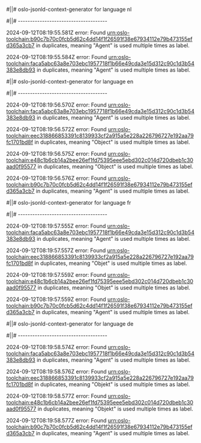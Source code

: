 #||# oslo-jsonld-context-generator for language nl  

#||# -------------------------------------  

2024-09-12T08:19:55.581Z error: Found [urn:oslo-toolchain:b90c7b70c0fcb5d62c4dd14f1f26591f38e67934112e79b473155efd365a3cb7](all-DoelgerichtDigitaalTransformeren-ap.jsonld#L10693) in duplicates, meaning "Agent" is used multiple times as label.

2024-09-12T08:19:55.584Z error: Found [urn:oslo-toolchain:faca5abc63a8e703ebc1957718f1b66e49cda3e15d312c90c1d3b54383e8db93](all-DoelgerichtDigitaalTransformeren-ap.jsonld#L532) in duplicates, meaning "Agent" is used multiple times as label.

#||# oslo-jsonld-context-generator for language en  

#||# -------------------------------------  

2024-09-12T08:19:56.570Z error: Found [urn:oslo-toolchain:faca5abc63a8e703ebc1957718f1b66e49cda3e15d312c90c1d3b54383e8db93](all-DoelgerichtDigitaalTransformeren-ap.jsonld#L532) in duplicates, meaning "Agent" is used multiple times as label.

2024-09-12T08:19:56.572Z error: Found [urn:oslo-toolchain:eec318866853391c8139933cf2a915a5e228a226796727e192aa79fc1701bd8f](all-DoelgerichtDigitaalTransformeren-ap.jsonld#L1545) in duplicates, meaning "Object" is used multiple times as label.

2024-09-12T08:19:56.575Z error: Found [urn:oslo-toolchain:e48c1b6cb14a2bee26ef1fd75395eee5ebd302c014d720dbeb1c30aad0f95577](all-DoelgerichtDigitaalTransformeren-ap.jsonld#L1205) in duplicates, meaning "Object" is used multiple times as label.

2024-09-12T08:19:56.576Z error: Found [urn:oslo-toolchain:b90c7b70c0fcb5d62c4dd14f1f26591f38e67934112e79b473155efd365a3cb7](all-DoelgerichtDigitaalTransformeren-ap.jsonld#L10693) in duplicates, meaning "Agent" is used multiple times as label.

#||# oslo-jsonld-context-generator for language fr  

#||# -------------------------------------  

2024-09-12T08:19:57.555Z error: Found [urn:oslo-toolchain:faca5abc63a8e703ebc1957718f1b66e49cda3e15d312c90c1d3b54383e8db93](all-DoelgerichtDigitaalTransformeren-ap.jsonld#L532) in duplicates, meaning "Agent" is used multiple times as label.

2024-09-12T08:19:57.557Z error: Found [urn:oslo-toolchain:eec318866853391c8139933cf2a915a5e228a226796727e192aa79fc1701bd8f](all-DoelgerichtDigitaalTransformeren-ap.jsonld#L1545) in duplicates, meaning "Objet" is used multiple times as label.

2024-09-12T08:19:57.559Z error: Found [urn:oslo-toolchain:e48c1b6cb14a2bee26ef1fd75395eee5ebd302c014d720dbeb1c30aad0f95577](all-DoelgerichtDigitaalTransformeren-ap.jsonld#L1205) in duplicates, meaning "Objet" is used multiple times as label.

2024-09-12T08:19:57.559Z error: Found [urn:oslo-toolchain:b90c7b70c0fcb5d62c4dd14f1f26591f38e67934112e79b473155efd365a3cb7](all-DoelgerichtDigitaalTransformeren-ap.jsonld#L10693) in duplicates, meaning "Agent" is used multiple times as label.

#||# oslo-jsonld-context-generator for language de  

#||# -------------------------------------  

2024-09-12T08:19:58.574Z error: Found [urn:oslo-toolchain:faca5abc63a8e703ebc1957718f1b66e49cda3e15d312c90c1d3b54383e8db93](all-DoelgerichtDigitaalTransformeren-ap.jsonld#L532) in duplicates, meaning "Agent" is used multiple times as label.

2024-09-12T08:19:58.576Z error: Found [urn:oslo-toolchain:eec318866853391c8139933cf2a915a5e228a226796727e192aa79fc1701bd8f](all-DoelgerichtDigitaalTransformeren-ap.jsonld#L1545) in duplicates, meaning "Objekt" is used multiple times as label.

2024-09-12T08:19:58.577Z error: Found [urn:oslo-toolchain:e48c1b6cb14a2bee26ef1fd75395eee5ebd302c014d720dbeb1c30aad0f95577](all-DoelgerichtDigitaalTransformeren-ap.jsonld#L1205) in duplicates, meaning "Objekt" is used multiple times as label.

2024-09-12T08:19:58.577Z error: Found [urn:oslo-toolchain:b90c7b70c0fcb5d62c4dd14f1f26591f38e67934112e79b473155efd365a3cb7](all-DoelgerichtDigitaalTransformeren-ap.jsonld#L10693) in duplicates, meaning "Agent" is used multiple times as label.

